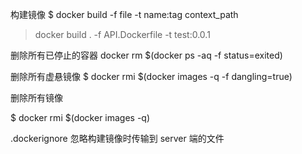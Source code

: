 构建镜像
$ docker build -f file -t name:tag context_path
> docker build . -f API.Dockerfile -t test:0.0.1

删除所有已停止的容器
docker rm $(docker ps -aq -f status=exited)

删除所有虚悬镜像
$ docker rmi $(docker images -q -f dangling=true)

删除所有镜像

$ docker rmi $(docker images -q)

.dockerignore 忽略构建镜像时传输到 server 端的文件
